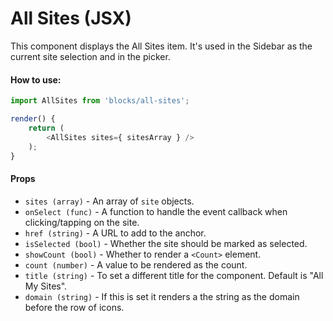 # All Sites (JSX)

This component displays the All Sites item. It's used in the Sidebar as the current site selection and in the picker.

#### How to use:

```js
import AllSites from 'blocks/all-sites';

render() {
	return (
		<AllSites sites={ sitesArray } />
	);
}
```

#### Props

- `sites (array)` - An array of `site` objects.
- `onSelect (func)` - A function to handle the event callback when clicking/tapping on the site.
- `href (string)` - A URL to add to the anchor.
- `isSelected (bool)` - Whether the site should be marked as selected.
- `showCount (bool)` - Whether to render a `<Count>` element.
- `count (number)` - A value to be rendered as the count.
- `title (string)` - To set a different title for the component. Default is "All My Sites".
- `domain (string)` - If this is set it renders a the string as the domain before the row of icons.
